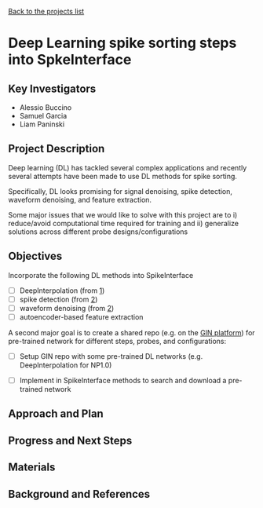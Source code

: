 [Back to the projects list](../../)

<!-- For information on how to write GitHub .md files see https://guides.github.com/features/mastering-markdown/ -->

# Deep Learning spike sorting steps into SpkeInterface

## Key Investigators

- Alessio Buccino
- Samuel Garcia
- Liam Paninski
<!-- - Investigator 1 (Affiliation)-->
<!-- - Investigator 2 (Affiliation)-->

## Project Description

Deep learning (DL) has tackled several complex applications and recently several attempts have been made to use DL 
methods for spike sorting.

Specifically, DL looks promising for signal denoising, spike detection, waveform denoising, and feature extraction.

Some major issues that we would like to solve with this project are to i) reduce/avoid computational time required for 
training and ii) generalize solutions across different probe designs/configurations


## Objectives

Incorporate the following DL methods into SpikeInterface
* [ ] DeepInterpolation (from [1][1])
* [ ] spike detection (from [2][2])
* [ ] waveform denoising (from [2][2])
* [ ] autoencoder-based feature extraction

A second major goal is to create a shared repo (e.g. on the [GIN platform](https://gin.g-node.org/)) for pre-trained 
network for different steps, probes, and configurations:
* [ ] Setup GIN repo with some pre-trained DL networks (e.g. DeepInterpolation for NP1.0)
* [ ] Implement in SpikeInterface methods to search and download a pre-trained network


## Approach and Plan

<!-- 1. Describe the steps of your planned approach to reach the objectives.-->
<!-- 1. ... -->
<!-- 1. ... -->

## Progress and Next Steps

<!--Populate this section as you are making progress before/during/after the hackathon-->
<!--Describe the progress you have made on the project,e.g., which objectives you have achieved and how.-->
<!--Describe the next steps you are planing to take to complete the project.-->

## Materials

<!--If available add links to the materials relevant to the project, e.g., the code generated for the project or data used-->
<!--If available add pictures and links to videos that demonstrate what has been accomplished.-->
<!--![Description of picture](Example2.jpg)-->

## Background and References

[1]: https://www.nature.com/articles/s41592-021-01285-2 "Removing independent noise in systems neuroscience data using DeepInterpolation"
[2]: https://www.biorxiv.org/content/10.1101/2020.03.18.997924v1.abstract "YASS: Yet Another Spike Sorter applied to large-scale multi-electrode array recordings in primate retina"


<!--Use this space for information that may help people better understand your project, like links to papers, source code, or data ,e.g:-->
<!-- - Source code: https://github.com/YourUser/YourRepository -->
<!-- - Documentation: https://link.to.docs -->
<!-- - Test data: https://link.to.test.data -->

